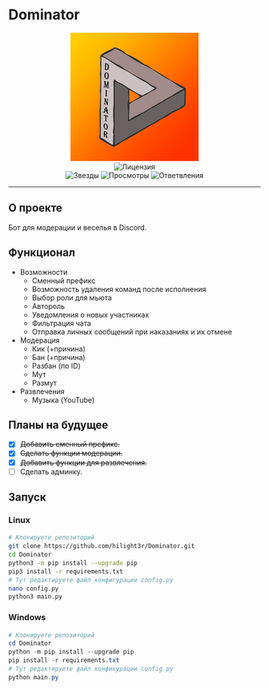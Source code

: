 # Dominator

<p align="center">
    <img src="./images/1.png" alt="Логотип">
    <br>
	<img src="https://img.shields.io/github/license/hilight3r/Dominator?label=%D0%9B%D0%B8%D1%86%D0%B5%D0%BD%D0%B7%D0%B8%D1%8F" alt="Лицензия">
	<br>
	<img src="https://img.shields.io/github/stars/hilight3r/Dominator?label=%D0%97%D0%B2%D0%B5%D0%B7%D0%B4%D1%8B" alt="Звезды">
	<img src="https://img.shields.io/github/watchers/hilight3r/Dominator?label=%D0%9F%D1%80%D0%BE%D1%81%D0%BC%D0%BE%D1%82%D1%80%D1%8B" alt="Просмотры">
	<img src="https://img.shields.io/github/forks/hilight3r/Dominator?label=%D0%9E%D1%82%D0%B2%D0%B5%D1%82%D0%B2%D0%BB%D0%B5%D0%BD%D0%B8%D1%8F" alt="Ответвления">
	<hr>
</p>

## О проекте
Бот для модерации и веселья в Discord.

## Функционал
- Возможности
    - Сменный префикс
    - Возможность удаления команд после исполнения
    - Выбор роли для мьюта
    - Автороль
    - Уведомления о новых участниках
    - Фильтрация чата
    - Отправка личных сообщений при наказаниях и их отмене
- Модерация
    - Кик (+причина)
    - Бан (+причина)
    - Разбан (по ID)
    - Мут
    - Размут
- Развлечения
    - Музыка (YouTube)
    

## Планы на будущее
- [x] ~~Добавить сменный префикс.~~
- [x] ~~Сделать функции модерации.~~
- [x] ~~Добавить функции для развлечения.~~
- [ ] Сделать админку.

## Запуск
### Linux
```bash
# Клонируете репозиторий
git clone https://github.com/hilight3r/Dominator.git
cd Dominator
python3 -m pip install --upgrade pip
pip3 install -r requirements.txt
# Тут редактируете файл конфигурации config.py
nano config.py
python3 main.py
```
### Windows
```powershell
# Клонируете репозиторий
cd Dominator
python -m pip install --upgrade pip
pip install -r requirements.txt
# Тут редактируете файл конфикурации config.py
python main.py
```
